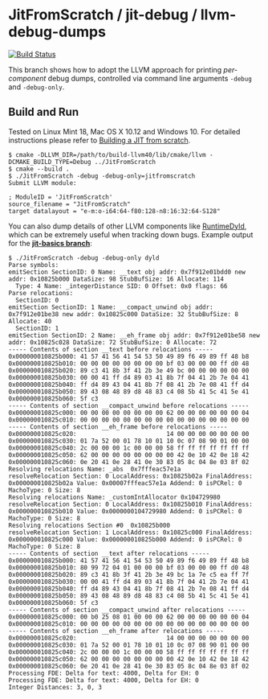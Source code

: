 # JitFromScratch / jit-debug / llvm-debug-dumps

[![Build Status](https://travis-ci.org/weliveindetail/JitFromScratch.svg?branch=jit-debug/llvm-debug-dumps)](https://travis-ci.org/weliveindetail/JitFromScratch)

This branch shows how to adopt the LLVM approach for printing *per-component* debug dumps, controlled via command line arguments `-debug` and `-debug-only`.

## Build and Run

Tested on Linux Mint 18, Mac OS X 10.12 and Windows 10. For detailed instructions please refer to [Building a JIT from scratch](https://weliveindetail.github.io/blog/post/2017/07/18/building-a-jit-from-scratch.html).

```
$ cmake -DLLVM_DIR=/path/to/build-llvm40/lib/cmake/llvm -DCMAKE_BUILD_TYPE=Debug ../JitFromScratch
$ cmake --build .
$ ./JitFromScratch -debug -debug-only=jitfromscratch
Submit LLVM module:

; ModuleID = 'JitFromScratch'
source_filename = "JitFromScratch"
target datalayout = "e-m:o-i64:64-f80:128-n8:16:32:64-S128"
```

You can also dump details of other LLVM components like [RuntimeDyld](https://github.com/llvm-mirror/llvm/blob/master/lib/ExecutionEngine/RuntimeDyld/RuntimeDyld.cpp#L29), which can be extremely useful when tracking down bugs. Example output for the **[jit-basics branch](https://github.com/weliveindetail/JitFromScratch/tree/jit-basics)**:
```
$ ./JitFromScratch -debug -debug-only dyld
Parse symbols:
emitSection SectionID: 0 Name: __text obj addr: 0x7f912e01bdd0 new addr: 0x10825b000 DataSize: 98 StubBufSize: 16 Allocate: 114
  Type: 4 Name: _integerDistance SID: 0 Offset: 0x0 flags: 66
Parse relocations:
  SectionID: 0
emitSection SectionID: 1 Name: __compact_unwind obj addr: 0x7f912e01be38 new addr: 0x10825c000 DataSize: 32 StubBufSize: 8 Allocate: 40
  SectionID: 1
emitSection SectionID: 2 Name: __eh_frame obj addr: 0x7f912e01be58 new addr: 0x10825c028 DataSize: 72 StubBufSize: 0 Allocate: 72
----- Contents of section __text before relocations -----
0x000000010825b000: 41 57 41 56 41 54 53 50 49 89 f6 49 89 ff 48 b8
0x000000010825b010: 00 00 00 00 00 00 00 00 bf 03 00 00 00 ff d0 48
0x000000010825b020: 89 c3 41 8b 3f 41 2b 3e 49 bc 00 00 00 00 00 00
0x000000010825b030: 00 00 41 ff d4 89 03 41 8b 7f 04 41 2b 7e 04 41
0x000000010825b040: ff d4 89 43 04 41 8b 7f 08 41 2b 7e 08 41 ff d4
0x000000010825b050: 89 43 08 48 89 d8 48 83 c4 08 5b 41 5c 41 5e 41
0x000000010825b060: 5f c3
----- Contents of section __compact_unwind before relocations -----
0x000000010825c000: 00 00 00 00 00 00 00 00 62 00 00 00 00 00 00 04
0x000000010825c010: 00 00 00 00 00 00 00 00 00 00 00 00 00 00 00 00
----- Contents of section __eh_frame before relocations -----
0x000000010825c020:                         14 00 00 00 00 00 00 00
0x000000010825c030: 01 7a 52 00 01 78 10 01 10 0c 07 08 90 01 00 00
0x000000010825c040: 2c 00 00 00 1c 00 00 00 58 ff ff ff ff ff ff ff
0x000000010825c050: 62 00 00 00 00 00 00 00 00 42 0e 10 42 0e 18 42
0x000000010825c060: 0e 20 41 0e 28 41 0e 30 83 05 8c 04 8e 03 8f 02
Resolving relocations Name: _abs  0x7fffeac57e1a
resolveRelocation Section: 0 LocalAddress: 0x10825b02a FinalAddress: 0x000000010825b02a Value: 0x00007fffeac57e1a Addend: 0 isPCRel: 0 MachoType: 0 Size: 8
Resolving relocations Name: _customIntAllocator 0x104729980
resolveRelocation Section: 0 LocalAddress: 0x10825b010 FinalAddress: 0x000000010825b010 Value: 0x0000000104729980 Addend: 0 isPCRel: 0 MachoType: 0 Size: 8
Resolving relocations Section #0  0x10825b000
resolveRelocation Section: 1 LocalAddress: 0x10825c000 FinalAddress: 0x000000010825c000 Value: 0x000000010825b000 Addend: 0 isPCRel: 0 MachoType: 0 Size: 8
----- Contents of section __text after relocations -----
0x000000010825b000: 41 57 41 56 41 54 53 50 49 89 f6 49 89 ff 48 b8
0x000000010825b010: 80 99 72 04 01 00 00 00 bf 03 00 00 00 ff d0 48
0x000000010825b020: 89 c3 41 8b 3f 41 2b 3e 49 bc 1a 7e c5 ea ff 7f
0x000000010825b030: 00 00 41 ff d4 89 03 41 8b 7f 04 41 2b 7e 04 41
0x000000010825b040: ff d4 89 43 04 41 8b 7f 08 41 2b 7e 08 41 ff d4
0x000000010825b050: 89 43 08 48 89 d8 48 83 c4 08 5b 41 5c 41 5e 41
0x000000010825b060: 5f c3
----- Contents of section __compact_unwind after relocations -----
0x000000010825c000: 00 b0 25 08 01 00 00 00 62 00 00 00 00 00 00 04
0x000000010825c010: 00 00 00 00 00 00 00 00 00 00 00 00 00 00 00 00
----- Contents of section __eh_frame after relocations -----
0x000000010825c020:                         14 00 00 00 00 00 00 00
0x000000010825c030: 01 7a 52 00 01 78 10 01 10 0c 07 08 90 01 00 00
0x000000010825c040: 2c 00 00 00 1c 00 00 00 58 ff ff ff ff ff ff ff
0x000000010825c050: 62 00 00 00 00 00 00 00 00 42 0e 10 42 0e 18 42
0x000000010825c060: 0e 20 41 0e 28 41 0e 30 83 05 8c 04 8e 03 8f 02
Processing FDE: Delta for text: 4000, Delta for EH: 0
Processing FDE: Delta for text: 4000, Delta for EH: 0
Integer Distances: 3, 0, 3
```